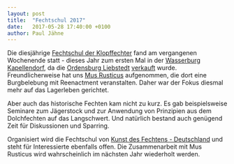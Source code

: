 ```yaml
---
layout: post
title:  "Fechtschul 2017"
date:   2017-05-28 17:40:00 +0100
author: Paul Jähne
---
```


Die diesjährige [Fechtschul der Klopffechter](https://www.facebook.com/events/1274285965946370) fand am vergangenen Wochenende statt - dieses Jahr zum ersten Mal in der [Wasserburg Kapellendorf](https://www.thueringerschloesser.de/objekt/wasserburg-kapellendorf/), da die [Ordensburg Liebstedt](http://www.ordensburg-liebstedt.de) [verkauft](http://www.mdr.de/thueringen/mitte-west-thueringen/ordensburg-liebstedt-verkauf-100.html) wurde. Freundlicherweise hat uns [Mus Rusticus](http://www.mus-rusticus.de) aufgenommen, die dort eine Burgbelebung mit Reenactment veranstalten. Daher war der Fokus diesmal mehr auf das Lagerleben gerichtet.

Aber auch das historische Fechten kam nicht zu kurz. Es gab beispielsweise Seminare zum Jägerstock und zur Anwendung von Prinzipien aus dem Dolchfechten auf das Langschwert. Und natürlich bestand auch genügend Zeit für Diskussionen und Sparring.

Organisiert wird die Fechtschul von [Kunst des Fechtens - Deutschland](http://www.historical-weapons-combat.de/index.php/kunst-des-fechtens-deutschland.html) und steht für Interessierte ebenfalls offen. Die Zusammenarbeit mit Mus Rusticus wird wahrscheinlich im nächsten Jahr wiederholt werden.
